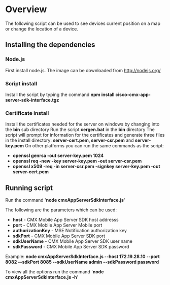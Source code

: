 Overview
=========
The following script can be used to see devices current position on a map or change the location of a device.

## Installing the dependencies
###	Node.js
First install node.js. The image can be downloaded from http://nodejs.org/

### Script install
Install the script by typing the command **npm install cisco-cmx-app-server-sdk-interface.tgz**

### Certificate install
Install the certificates needed for the server on windows by changing into the **bin** sub directory
Run the script **cergen.bat** in the **bin** directory
The script will prompt for information for the certificates and generate three files in the install directory: **server-cert.pem, server-csr.pem** and **server-key.pem**
On other platforms you can run the same commands as the script:

+ **openssl genrsa -out server-key.pem 1024**
+ **openssl req -new -key server-key.pem -out server-csr.pem**
+ **openssl x509 -req -in server-csr.pem -signkey server-key.pem -out server-cert.pem**

## Running script
Run the command '**node cmxAppServerSdkInterface.js**'

The following are the parameters which can be used:

+ **host** - CMX Mobile App Server SDK host addresss
+ **port** - CMX Mobile App Server Mobile port
+ **authorizationKey** - MSE Notification authorization key
+ **sdkPort** - CMX Mobile App Server SDK port
+ **sdkUserName** - CMX Mobile App Server SDK user name
+ **sdkPassword** - CMX Mobile App Server SDK password

Example: **node cmxAppServerSdkInterface.js --host 172.19.28.10 --port 8082 --sdkPort 8085 --sdkUserName admin --sdkPassword password**

To view all the options run the command '**node cmxAppServerSdkInterface.js -h**'